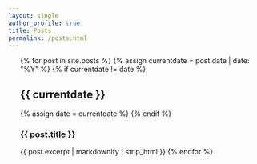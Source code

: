 ```yaml
---
layout: single
author_profile: true
title: Posts
permalink: /posts.html
---
```


<ul>
{% for post in site.posts %}
  {% assign currentdate = post.date | date: "%Y" %}
  {% if currentdate != date %}
    <h2>{{ currentdate }}</h2>
    {% assign date = currentdate %} 
  {% endif %}
    <h3><a href="{{ post.url }}">{{ post.title }}</a></h3>
    {{ post.excerpt | markdownify | strip_html }}
{% endfor %}
</ul>

